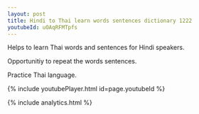 ```yaml
---
layout: post
title: Hindi to Thai learn words sentences dictionary 1222 
youtubeId: uOAqRFMTpfs
---
```

 
 
Helps to learn Thai words and sentences for Hindi speakers.

Opportunitiy to repeat the words sentences. 

Practice Thai language. 
 
{% include youtubePlayer.html id=page.youtubeId %}
 
 
{% include analytics.html %}